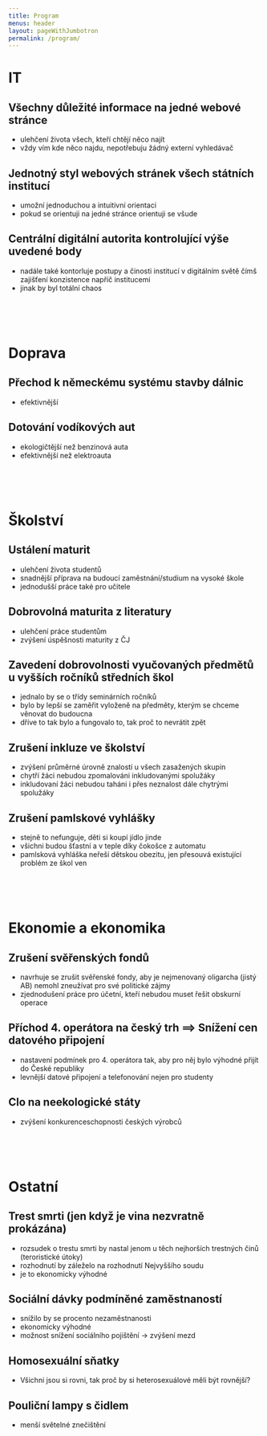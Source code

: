 ```yaml
---
title: Program
menus: header
layout: pageWithJumbotron
permalink: /program/
---
```

# IT
## Všechny důležité informace na jedné webové stránce
* ulehčení života všech, kteří chtějí něco najít
* vždy vím kde něco najdu, nepotřebuju žádný externí vyhledávač

## Jednotný styl webových stránek všech státních institucí
* umožní jednoduchou a intuitivní orientaci
* pokud se orientuji na jedné stránce orientuji se všude

## Centrální digitální autorita kontrolující výše uvedené body
* nadále také kontorluje postupy a činosti institucí v digitálním světě čímš zajišťení konzistence napříč institucemi
* jinak by byl totální chaos

<br><br><br>

# Doprava
## Přechod k německému systému stavby dálnic
* efektivnější

## Dotování vodíkových aut
* ekologičtější než benzinová auta
* efektivnější než elektroauta

<br><br><br>

# Školství
## Ustálení maturit
* ulehčení života studentů
* snadnější příprava na budoucí zaměstnání/studium na vysoké škole
* jednodušší práce také pro učitele

## Dobrovolná maturita z literatury
* ulehčení práce studentům
* zvýšení úspěšnosti maturity z ČJ
  
## Zavedení dobrovolnosti vyučovaných předmětů u vyšších ročníků středních škol
* jednalo by se o třídy seminárních ročníků
* bylo by lepší se zaměřit vyloženě na předměty, kterým se chceme věnovat do budoucna
* dříve to tak bylo a fungovalo to, tak proč to nevrátit zpět
  
## Zrušení inkluze ve školství
* zvýšení průměrné úrovně znalostí u všech zasažených skupin
* chytří žáci nebudou zpomalováni inkludovanými spolužáky
* inkludovaní žáci nebudou taháni i přes neznalost dále chytrými spolužáky
  
## Zrušení pamlskové vyhlášky
* stejně to nefunguje, děti si koupí jídlo jinde
* všichni budou šťastní a v teple díky čokošce z automatu
* pamlsková vyhláška neřeší dětskou obezitu, jen přesouvá existující problém ze škol ven

<br><br><br>

# Ekonomie a ekonomika
## Zrušení svěřenských fondů
* navrhuje se zrušit svěřenské fondy, aby je nejmenovaný oligarcha (jistý AB) nemohl zneužívat pro své politické zájmy
* zjednodušení práce pro účetní, kteří nebudou muset řešit obskurní operace
  
## Příchod 4. operátora na český trh ⟹ Snížení cen datového připojení
* nastavení podmínek pro 4. operátora tak, aby pro něj bylo výhodné přijít do České republiky
* levnější datové připojení a telefonování nejen pro studenty
  
## Clo na neekologické státy
* zvýšení konkurenceschopnosti českých výrobců

<br><br><br>

# Ostatní
## Trest smrti (jen když je vina nezvratně prokázána) 
* rozsudek o trestu smrti by nastal jenom u těch nejhorších trestných činů (teroristické útoky)
* rozhodnutí by záleželo na rozhodnutí Nejvyššího soudu
* je to ekonomicky výhodné
  
## Sociální dávky podmíněné zaměstnaností
* snížilo by se procento nezaměstnanosti
* ekonomicky výhodné
* možnost snížení sociálního pojištění → zvýšení mezd

## Homosexuální sňatky
* Všichni jsou si rovni, tak proč by si heterosexuálové měli být rovnější?

## Pouliční lampy s čidlem
* menší světelné znečištění